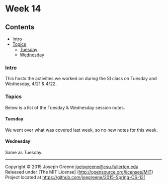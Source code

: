 # Week 14

## Contents
- [Intro](#intro)
- [Topics](#topics)
  - [Tuesday](#tuesday)
  - [Wednesday](#wednesday)
  
### Intro

This hosts the activities we worked on during the SI class on Tuesday and Wednesday, 4/21 & 4/22.

### Topics

Below is a list of the Tuesday & Wednesday session notes. 

#### Tuesday
We went over what was covered last week, so no new notes for this week.

#### Wednesday
Same as Tuesday.

-------------------------------------------------------------------------------

Copyright &copy; 2015 Joseph Greene <joeisgreene@csu.fullerton.edu>  
Released under [The MIT License] (http://opensource.org/licenses/MIT)  
Project located at <https://github.com/joegreene/2015-Spring-CS-121>
